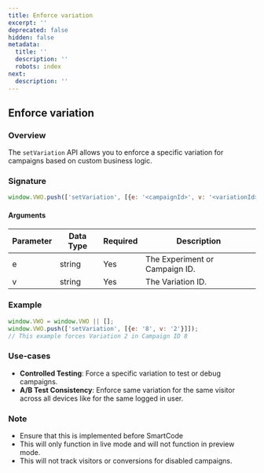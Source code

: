 ```yaml
---
title: Enforce variation
excerpt: ''
deprecated: false
hidden: false
metadata:
  title: ''
  description: ''
  robots: index
next:
  description: ''
---
```

## Enforce variation

### Overview

The `setVariation` API allows you to enforce a specific variation for campaigns based on custom business logic.

### Signature

```javascript
window.VWO.push(['setVariation', [{e: '<campaignId>', v: '<variationId>'}]]);
```

#### Arguments

| Parameter | Data Type | Required | Description                    |
| --------- | --------- | -------- | ------------------------------ |
| e         | string    | Yes      | The Experiment or Campaign ID. |
| v         | string    | Yes      | The Variation ID.              |

### Example

```javascript
window.VWO = window.VWO || [];
window.VWO.push(['setVariation', [{e: '8', v: '2'}]]);
// This example forces Variation 2 in Campaign ID 8
```

### Use-cases

* **Controlled Testing**: Force a specific variation to test or debug campaigns.
* **A/B Test Consistency**: Enforce same variation for the same visitor across all devices like for the same logged in user.

### Note

* Ensure that this is implemented before SmartCode
* This will only function in live mode and will not function in preview mode.
* This will not track visitors or conversions for disabled campaigns.

